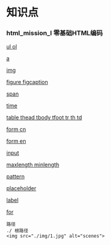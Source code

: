 # 知识点

### html_mission_l 零基础HTML编码

[ul ol](https://www.w3schools.com/html/html_lists.asp)

[a](https://www.w3schools.com/html/html_links.asp)

[img](https://www.w3schools.com/html/html_images.asp)

[figure figcaption](http://www.w3school.com.cn/tags/tag_figure.asp)

[span]()

[time]()

[table thead tbody tfoot tr th td](http://www.w3school.com.cn/tags/tag_table.asp)

[form cn](https://www.w3schools.com/tags/tag_form.asp)

[form en](https://www.w3schools.com/html/html_forms.asp)

[input](http://www.w3school.com.cn/tags/tag_input.asp)

[maxlength minlength](http://www.w3school.com.cn/tags/att_input_maxlength.asp)

[pattern](http://www.w3school.com.cn/tags/att_input_pattern.asp)

[placeholder](http://www.w3school.com.cn/tags/att_input_placeholder.asp)

[label](http://www.w3school.com.cn/tags/tag_label.asp)

[for](http://www.w3school.com.cn/tags/att_label_for.asp)


	路径
	./ 根路径
	<img src="./img/1.jpg" alt="scenes">